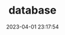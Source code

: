 ---
pageComponent:
  name: Catalogue
  data:
    key: 07.db
title: database
date: 2023-04-01 23:17:54
permalink: /database/
sidebar: false
article: false
comment: false
editLink: false
---